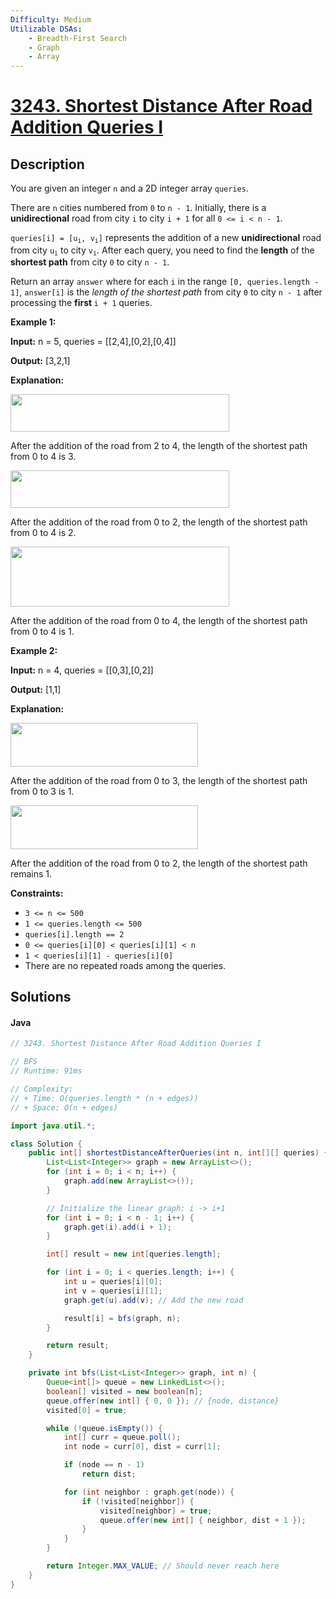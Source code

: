 ```yaml
---
Difficulty: Medium
Utilizable DSAs:
    - Breadth-First Search
    - Graph
    - Array
---
```


<!-- problem:start -->
# [3243. Shortest Distance After Road Addition Queries I](https://leetcode.com/problems/shortest-distance-after-road-addition-queries-i)
## Description
<!-- description:start -->
<p>You are given an integer <code>n</code> and a 2D integer array <code>queries</code>.</p>
<p>There are <code>n</code> cities numbered from <code>0</code> to <code>n - 1</code>. Initially, there is a <strong>unidirectional</strong> road from city <code>i</code> to city <code>i + 1</code> for all <code>0 &lt;= i &lt; n - 1</code>.</p>
<p><code>queries[i] = [u<sub>i</sub>, v<sub>i</sub>]</code> represents the addition of a new <strong>unidirectional</strong> road from city <code>u<sub>i</sub></code> to city <code>v<sub>i</sub></code>. After each query, you need to find the <strong>length</strong> of the <strong>shortest path</strong> from city <code>0</code> to city <code>n - 1</code>.</p>
<p>Return an array <code>answer</code> where for each <code>i</code> in the range <code>[0, queries.length - 1]</code>, <code>answer[i]</code> is the <em>length of the shortest path</em> from city <code>0</code> to city <code>n - 1</code> after processing the <strong>first </strong><code>i + 1</code> queries.</p>

<p><strong class="example">Example 1:</strong></p>
<div class="example-block">
<p><strong>Input:</strong> <span class="example-io">n = 5, queries = [[2,4],[0,2],[0,4]]</span></p>
<p><strong>Output:</strong> <span class="example-io">[3,2,1]</span></p>
<p><strong>Explanation: </strong></p>
<p><img alt="" src="https://fastly.jsdelivr.net/gh/doocs/leetcode@main/solution/3200-3299/3243.Shortest%20Distance%20After%20Road%20Addition%20Queries%20I/images/image8.jpg" style="width: 350px; height: 60px;" /></p>
<p>After the addition of the road from 2 to 4, the length of the shortest path from 0 to 4 is 3.</p>
<p><img alt="" src="https://fastly.jsdelivr.net/gh/doocs/leetcode@main/solution/3200-3299/3243.Shortest%20Distance%20After%20Road%20Addition%20Queries%20I/images/image9.jpg" style="width: 350px; height: 60px;" /></p>
<p>After the addition of the road from 0 to 2, the length of the shortest path from 0 to 4 is 2.</p>
<p><img alt="" src="https://fastly.jsdelivr.net/gh/doocs/leetcode@main/solution/3200-3299/3243.Shortest%20Distance%20After%20Road%20Addition%20Queries%20I/images/image10.jpg" style="width: 350px; height: 96px;" /></p>
<p>After the addition of the road from 0 to 4, the length of the shortest path from 0 to 4 is 1.</p>
</div>

<p><strong class="example">Example 2:</strong></p>
<div class="example-block">
<p><strong>Input:</strong> <span class="example-io">n = 4, queries = [[0,3],[0,2]]</span></p>
<p><strong>Output:</strong> <span class="example-io">[1,1]</span></p>
<p><strong>Explanation:</strong></p>
<p><img alt="" src="https://fastly.jsdelivr.net/gh/doocs/leetcode@main/solution/3200-3299/3243.Shortest%20Distance%20After%20Road%20Addition%20Queries%20I/images/image11.jpg" style="width: 300px; height: 70px;" /></p>
<p>After the addition of the road from 0 to 3, the length of the shortest path from 0 to 3 is 1.</p>
<p><img alt="" src="https://fastly.jsdelivr.net/gh/doocs/leetcode@main/solution/3200-3299/3243.Shortest%20Distance%20After%20Road%20Addition%20Queries%20I/images/image12.jpg" style="width: 300px; height: 70px;" /></p>
<p>After the addition of the road from 0 to 2, the length of the shortest path remains 1.</p>
</div>

<p><strong>Constraints:</strong></p>
<ul>
	<li><code>3 &lt;= n &lt;= 500</code></li>
	<li><code>1 &lt;= queries.length &lt;= 500</code></li>
	<li><code>queries[i].length == 2</code></li>
	<li><code>0 &lt;= queries[i][0] &lt; queries[i][1] &lt; n</code></li>
	<li><code>1 &lt; queries[i][1] - queries[i][0]</code></li>
	<li>There are no repeated roads among the queries.</li>
</ul>
<!-- description:end -->


## Solutions
<!-- solution:start -->
<!-- tabs:start -->
#### Java
```java
// 3243. Shortest Distance After Road Addition Queries I

// BFS 
// Runtime: 91ms

// Complexity:
// + Time: O(queries.length * (n + edges))
// + Space: O(n + edges)

import java.util.*;

class Solution {
    public int[] shortestDistanceAfterQueries(int n, int[][] queries) {
        List<List<Integer>> graph = new ArrayList<>();
        for (int i = 0; i < n; i++) {
            graph.add(new ArrayList<>());
        }

        // Initialize the linear graph: i -> i+1
        for (int i = 0; i < n - 1; i++) {
            graph.get(i).add(i + 1);
        }

        int[] result = new int[queries.length];

        for (int i = 0; i < queries.length; i++) {
            int u = queries[i][0];
            int v = queries[i][1];
            graph.get(u).add(v); // Add the new road

            result[i] = bfs(graph, n);
        }

        return result;
    }

    private int bfs(List<List<Integer>> graph, int n) {
        Queue<int[]> queue = new LinkedList<>();
        boolean[] visited = new boolean[n];
        queue.offer(new int[] { 0, 0 }); // {node, distance}
        visited[0] = true;

        while (!queue.isEmpty()) {
            int[] curr = queue.poll();
            int node = curr[0], dist = curr[1];

            if (node == n - 1)
                return dist;

            for (int neighbor : graph.get(node)) {
                if (!visited[neighbor]) {
                    visited[neighbor] = true;
                    queue.offer(new int[] { neighbor, dist + 1 });
                }
            }
        }

        return Integer.MAX_VALUE; // Should never reach here
    }
}
```
<!-- tabs:end -->
<!-- solution:end -->
<!-- problem:end -->
